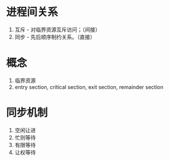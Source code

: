 # 进程间关系
1. 互斥 - 对临界资源互斥访问；（间接）
2. 同步 - 先后顺序制约关系。（直接）

# 概念
1. 临界资源
2. entry section, critical section, exit section, remainder section

# 同步机制
1. 空闲让进
2. 忙则等待
3. 有限等待
4. 让权等待